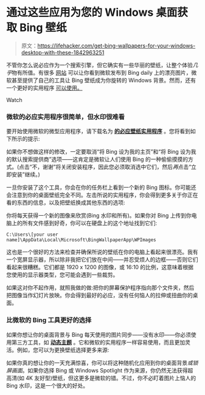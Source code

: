 # 通过这些应用为您的 Windows 桌面获取 Bing 壁纸

> 原文：<https://lifehacker.com/get-bing-wallpapers-for-your-windows-desktop-with-these-1842963251>

不管你怎么说必应作为一个搜索引擎，但它确实有一些华丽的壁纸，让整个体验*几乎*物有所值。有很多 [网站](https://bing.gifposter.com/) 可以让你看到微软发布到 Bing daily 上的漂亮图片，微软甚至提供了自己的工具让 Bing 壁纸成为你旋转的 Windows 背景。然而，还有一个更好的实用程序 [可以使用。](#better)

Watch

### 微软的必应实用程序很简单，但水印很难看

要开始使用微软的微型应用程序，请下载名为 [**的必应壁纸实用程序**](https://www.microsoft.com/en-us/bing/bing-wallpaper) 。您将看到如下所示的提示:

如果你不想做这样的修改，一定要取消“将 Bing 设为我的主页”和“将 Bing 设为我的默认搜索提供商”选项——这肯定是微软让人们使用 Bing 的一种偷偷摸摸的方式。(点击“不，谢谢”将关闭安装程序，因此您必须取消选中它们，然后*再*点击“立即安装”继续。)

一旦你安装了这个工具，你会在你的任务栏上看到一个新的 Bing 图标。你可能还会注意到你的桌面壁纸完全不同。左击所说的实用程序，你会得到更多关于你正在看的东西的信息，以及把壁纸换成其他东西的选项:

你将每天获得一个新的图像来欣赏(Bing 水印和所有)。如果你对 Bing 上传到你电脑上的所有文件感到好奇，你可以在硬盘上的这个地址找到它们:

`C:\Users\[your user name]\AppData\Local\Microsoft\BingWallpaperApp\WPImages`

这也是一个很好的方法来检查并确保所说的壁纸在你的电脑上看起来很漂亮。我有一个宽屏显示器，所以除非我把它们放在中间——并忍受烦人的边框——否则它们看起来很糟糕。它们都是 1920 x 1200 的图像，或 16:10 的比例，这意味着根据您使用的显示器类型，您可能会遇到一些裁剪。

如果这对你不起作用，就照我做的做:把你的屏幕保护程序指向那个文件夹，然后把图像当作幻灯片放映。你会得到最好的必应，没有任何恼人的拉伸或扭曲你的桌面。

### 比微软的 Bing 工具更好的选择

如果你想让你的桌面背景与 Bing 每天使用的图片同步——没有水印——你必须使用第三方工具，如 [**动态主题**](https://www.microsoft.com/en-us/p/dynamic-theme/9nblggh1zbkw) 。它和微软的实用程序一样容易使用，而且更加灵活。例如，您可以为更换壁纸选择更多来源:

如果你真的想让你的一天充满惊喜，你可以将这种随机化应用到你的桌面背景*或锁屏画面*。如果你选择 Bing 或 Windows Spotlight 作为来源，你仍然无法获得超高清(如 4K 友好型)壁纸，但这更多是微软的错。不过，你不必盯着图片上恼人的 Bing 水印，这是一个很大的好处。
